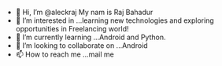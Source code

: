 - 👋 Hi, I’m @aleckraj My nam is Raj Bahadur
- 👀 I’m interested in ...learning new technologies and exploring opportunities in Freelancing world!
- 🌱 I’m currently learning ...Android and Python.
- 💞️ I’m looking to collaborate on ...Android 
- 📫 How to reach me ...mail me

<!---
aleckraj/aleckraj is a ✨ special ✨ repository because its `README.md` (this file) appears on your GitHub profile.
You can click the Preview link to take a look at your changes.
--->
